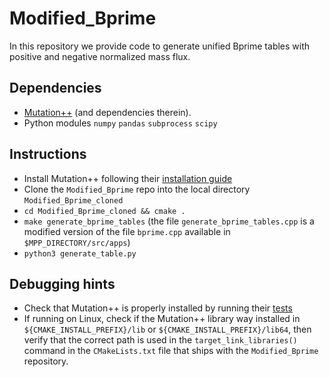 # Modified_Bprime

In this repository we provide code to generate unified Bprime tables with positive and negative normalized mass flux.

## Dependencies
- [Mutation++](https://github.com/mutationpp/Mutationpp) (and dependencies therein). 
- Python modules `numpy` `pandas` `subprocess` `scipy`

## Instructions
- Install Mutation++ following their [installation guide](https://github.com/mutationpp/Mutationpp/blob/master/docs/installation.md#top)
- Clone the `Modified_Bprime` repo into the local directory `Modified_Bprime_cloned`
- `cd Modified_Bprime_cloned && cmake .` 
- `make generate_bprime_tables` (the file `generate_bprime_tables.cpp` is a modified version of the file `bprime.cpp` available in `$MPP_DIRECTORY/src/apps`)
- `python3 generate_table.py`

## Debugging hints
- Check that Mutation++ is properly installed by running their [tests](https://github.com/mutationpp/Mutationpp/blob/master/docs/installation.md#top)
- If running on Linux, check if the Mutation++ library way installed in `${CMAKE_INSTALL_PREFIX}/lib` or `${CMAKE_INSTALL_PREFIX}/lib64`, then verify that the correct path is used in the `target_link_libraries()` command in the `CMakeLists.txt` file that ships with the `Modified_Bprime` repository.
